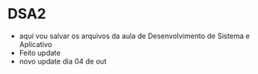 # DSA2
* aqui vou salvar os arquivos da aula de Desenvolvimento de Sistema e Aplicativo
* Feito update
* novo update dia 04 de out
